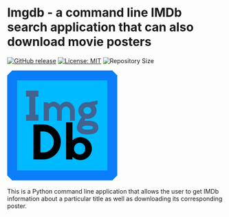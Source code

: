 # Imgdb - a command line IMDb search application that can also download movie posters
[![GitHub release](https://img.shields.io/github/v/release/bbarcesaj125/imgdb.svg)](https://github.com/phw/peek/releases)
[![License: MIT](https://img.shields.io/badge/license-MIT-blue.svg)](https://www.gnu.org/licenses/gpl-3.0)
![Repository Size](https://img.shields.io/github/repo-size/bbarcesaj125/imgdb)

![Imgdb logo](/art/imgdb_logo.png)

This is a Python command line application that allows the user to get 
IMDb information about a particular title as well as downloading its
corresponding poster.